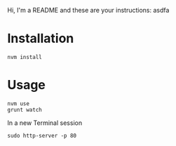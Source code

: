 Hi, I'm a README and these are your instructions: asdfa

# Installation

```
nvm install
```

# Usage

```
nvm use
grunt watch
```

In a new Terminal session

```
sudo http-server -p 80
```
